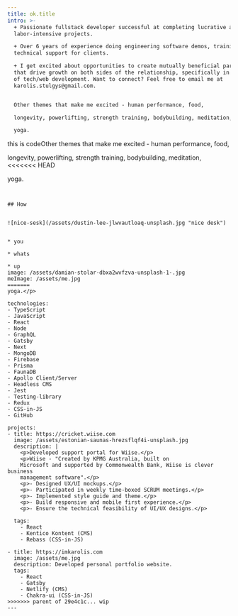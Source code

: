```yaml
---
title: ok.title
intro: >-
  + Passionate fullstack developer successful at completing lucrative and
  labor-intensive projects.

  + Over 6 years of experience doing engineering software demos, training, and
  technical support for clients.

  + I get excited about opportunities to create mutually beneficial partnerships
  that drive growth on both sides of the relationship, specifically in the world
  of tech/web development. Want to connect? Feel free to email me at
  karolis.stulgys@gmail.com.


  Other themes that make me excited - human performance, food,

  longevity, powerlifting, strength training, bodybuilding, meditation,

  yoga.


  ```

  this is codeOther themes that make me excited - human performance, food,

  longevity, powerlifting, strength training, bodybuilding, meditation,
<<<<<<< HEAD

  yoga.

  ```


  ## How


  ![nice-sesk](/assets/dustin-lee-jlwvautloaq-unsplash.jpg "nice desk")


  * you

  * whats 

  * up
image: /assets/damian-stolar-dbxa2wvfzva-unsplash-1-.jpg
meImage: /assets/me.jpg
=======
  yoga.</p>

technologies:
  - TypeScript
  - JavaScript
  - React
  - Node
  - GraphQL
  - Gatsby
  - Next
  - MongoDB
  - Firebase
  - Prisma
  - FaunaDB
  - Apollo Client/Server
  - Headless CMS
  - Jest
  - Testing-library
  - Redux
  - CSS-in-JS
  - GitHub

projects:
  - title: https://cricket.wiise.com
    image: /assets/estonian-saunas-hrezsflqf4i-unsplash.jpg
    description: |
      <p>Developed support portal for Wiise.</p>
      <p>Wiise - "Created by KPMG Australia, built on
      Microsoft and supported by Commonwealth Bank, Wiise is clever business
      management software".</p>
      <p>- Designed UX/UI mockups.</p>
      <p>- Participated in weekly time-boxed SCRUM meetings.</p>
      <p>- Implemented style guide and theme.</p>
      <p>- Build responsive and mobile first experience.</p>
      <p>- Ensure the technical feasibility of UI/UX designs.</p>

    tags:
      - React
      - Kentico Kontent (CMS)
      - Rebass (CSS-in-JS)

  - title: https://imkarolis.com
    image: /assets/me.jpg
    description: Developed personal portfolio website.
    tags:
      - React
      - Gatsby
      - Netlify (CMS)
      - Chakra-ui (CSS-in-JS)
>>>>>>> parent of 29e4c1c... wip
---
```



